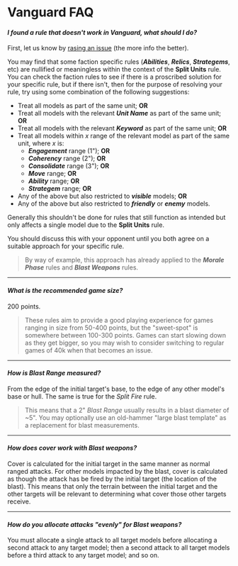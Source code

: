 # Vanguard FAQ

#### ***I found a rule that doesn't work in Vanguard, what should I do?***

First, let us know by [rasing an issue](https://github.com/JoshuaCarter/Vanguard-40k/issues/new) (the more info the better).

You may find that some faction specific rules (***Abilities***, ***Relics***, ***Strategems***, etc) are nullified or meaningless within the context of the **Split Units** rule. You can check the faction rules to see if there is a proscribed solution for your specific rule, but if there isn't, then for the purpose of resolving your rule, try using some combination of the following suggestions:

- Treat all models as part of the same unit; **OR**
- Treat all models with the relevant ***Unit Name*** as part of the same unit; **OR**
- Treat all models with the relevant ***Keyword*** as part of the same unit; **OR**
- Treat all models within *x* range of the relevant model as part of the same unit, where *x* is:
    - ***Engagement*** range (1"); **OR**
    - ***Coherency*** range (2"); **OR**
    - ***Consolidate*** range (3"); **OR**
    - ***Move*** range; **OR**
    - ***Ability*** range; **OR**
    - ***Strategem*** range; **OR**
- Any of the above but also restricted to ***visible*** models; **OR**
- Any of the above but also restricted to ***friendly*** or ***enemy*** models.

Generally this shouldn't be done for rules that still function as intended but only affects a single model due to the **Split Units** rule.

You should discuss this with your opponent until you both agree on a suitable approach for your specific rule.

> By way of example, this approach has already applied to the ***Morale Phase*** rules and ***Blast Weapons*** rules.

---

#### ***What is the recommended game size?***

200 points.

> These rules aim to provide a good playing experience for games ranging in size from 50-400 points, but the "sweet-spot" is somewhere between 100-300 points. Games can start slowing down as they get bigger, so you may wish to consider switching to regular games of 40k when that becomes an issue.

---

#### ***How is Blast Range measured?***

From the edge of the initial target's base, to the edge of any other model's base or hull. The same is true for the *Split Fire* rule.

> This means that a 2" *Blast Range* usually results in a blast diameter of ~5". You may optionally use an old-hammer "large blast template" as a replacement for blast measurements.

---

#### ***How does cover work with Blast weapons?***

Cover is calculated for the initial target in the same manner as normal ranged attacks. For other models impacted by the blast, cover is calculated as though the attack has be fired by the initial target (the location of the blast). This means that only the terrain between the initial target and the other targets will be relevant to determining what cover those other targets receive.

---

#### ***How do you allocate attacks "evenly" for Blast weapons?***

You must allocate a single attack to all target models before allocating a second attack to any target model; then a second attack to all target models before a third attack to any target model; and so on.
